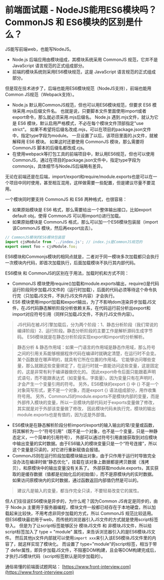 # 前端面试题 - NodeJS能用ES6模块吗？CommonJS 和 ES6模块的区别是什么？

JS能写前端web，也能写NodeJS。
* Node.js 后端应用由模块组成，其模块系统采用 CommonJS 规范，它并不是 JavaScript 语言规范的正式组成部分。
* 前端的模块系统则采用ES6模块规范，这是 JavaScript 语言规范的正式组成部分。

但是现在技术进步了，后端也能用ES6模块规范（NodeJS支持），前端也能用Common JS规范（Webpack支持）。
* Node.js 默认用CommonJS规范，但也可以用ES6模块规范，但要求 ES6 模块采用.mjs后缀文件名。
也就是说，只要脚本文件里面使用import或者export命令，那么就必须采用.mjs后缀名。
Node.js 遇到.mjs文件，就认为它是 ES6 模块，默认启用严格模式，不必在每个模块文件顶部指定"use strict"。
如果不希望将后缀名改成.mjs，可以在项目的package.json文件中，指定type字段为module。
一旦设置了以后，该项目里面的.js文件，就被解释用 ES6 模块。
如果这时还要使用 CommonJS 模块，那么需要将 CommonJS 脚本的后缀名都改成.cjs。
* 在使用webpack等打包工具的前端项目中，默认用ES6规范，但也可以使用CommonJS，通过在项目的package.json文件中，指定type字段为commonjs，具体细节与NodeJS后端略有差异。

无论在前端还是在后端，import/export和require/module.exports也是可以在一个项目中同时使用，甚至相互混用，这样做需要一些配置，但是建议尽量不要混用。

一个模块同时要支持 CommonJS 和 ES6 两种格式，也很容易：
* 如果原始模块是 ES6 格式，那么需要给出一个整体输出接口，比如export default obj，使得 CommonJS 可以用import()进行加载。
* 如果原始模块是 CommonJS 格式，那么可以加一个ES6模块包装层（import该CommonJS 模块，然后再export出去）。
```js
// CommonJS模块的ES6模块包装层
import cjsModule from '../index.js'; // index.js是CommonJS规范的
export const foo = cjsModule.foo; 
```

ES6模块和Commonjs模块的相同点就是，二者对于同一模块多次加载都只会执行一次模块内代码，即首次加载执行，后面加载模块不执行其内部代码。

ES6模块 和 CommonJS的区别在于用法，加载时机和方式不同：

* CommonJS 模块使用require()加载和module.exports输出，require()是代码运行阶段同步加载JS文件的（运行时加载），后面的代码必须等待这个命令执行完（只加载JS文件，不执行JS文件内容）才会执行。
* ES6 模块使用import加载和export输出，为了不影响dom渲染异步加载JS文件，在JS代码静态解析阶段分析依赖关系，在代码运行前分析出export和import对应符号引用（同样只加载JS文件，不执行JS文件内容）。

> JS代码在被JS引擎加载后，分为两个阶段：1、静态分析阶段（我们常说的编译阶段）2、运行阶段。静态分析阶段的主要工作是解析源码生成字节码。
> ES6模块就是在静态分析阶段实现export和import的分析解析。

> 静态分析 & 静态作用域：如果一门语言的作用域是静态作用域，那么符号之间的引用关系能够根据程序代码在编译时就确定清楚，在运行时不会变。某个函数是在哪声明的，就具有它所在位置的作用域。
> 它能够访问哪些变量，那么就跟这些变量绑定了，在运行时就一直能访问这些变量，这是固定的，这是非常有利于编译器做优化的。
> 因此export命令后面只能跟着声明式语句，而不能跟表达式（如变量名，字面量）。因为变量只有在声明时，才会产生一个变量引用的符号。
> 另外，ES6模块的export {} 中 {} 不是一个对象简写形式，更不是一个对象，而是export {} 语法组成部分，用作收集符号用。
> 另外，CommonJS的module.exports不是模块内部的变量，而是外部传入模块的变量，所以一旦模块内部代码对于exports变量做了修改，其实就是对于外部该变量做了修改，
> 因此模块代码未执行完，模块的输出module.exports也是有值的，因为这是外部值。

* ES6模块是在静态解析阶段分析import/export的输入输出的常/变量或函数，将其解析为一个“符号引用”（既不是一个对象，也不是一个变量，只是一种静态定义，一个简单的引用符号），
外部可以通过符号引用直接获取到对应模块中输出变量的实时数据。由于ES6输入的模块变量只是一个“符号连接”，所以这个变量是只读的，对它进行重新赋值会报错。
* CommonJS则在运行阶段加载模块输出对象，由于只作用于运行时导致完全没办法在编译时做“静态优化”，挂载在该对象上数据都是拷贝数据（浅拷贝），和原模块中的输出变量没有关系了。
外部获取module.exports，其实获取的是缓存数据（值都是初始化后的初始值），而不是原模块内的实时数据。如果访问原模块内的实时数据，通过函数返回内部值仍然是可以的。

> 建议凡是输入的变量，都当作完全只读，不要轻易改变它的属性。

但人们往往说ES6模块是异步的，为什么呢？因为Common JS肯定是同步的，由于 Node.js 主要用于服务器编程，模块文件一般都已经存在于本地硬盘，所以加载起来比较快，不用考虑非同步加载的方式，所以 CommonJS 规范比较适用。
但ES6模块最初用于web，而传统的浏览器引入JS文件的方式就是使用script标签导入。
但是为了让script标签能够区分 模块JS文件 和 非模块JS文件，所以给script标签加入了 type = "module" 属性，来告诉浏览器引入的是ES6模块JS文件。
然后其他js文件内部就可以使用`import xxx`来引入该ES6模块JS文件里的内容了，就这样实现了模块化。
而设置了 type="module"的script标签，相当于带了 defer属性，即异步加载JS文件，不阻塞DOM构建，且会等DOM构建完成后，才执行JS模块代码（script标签默认是同步加载的）。

通俗易懂的前端面试题网站： [https://www.front-interview.com](https://www.front-interview.com)